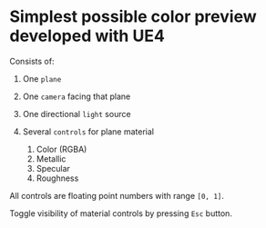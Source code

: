 # Simplest possible color preview developed with UE4

Consists of:

1. One `plane`

2. One `camera` facing that plane

4. One directional `light` source

3. Several `controls` for plane material
   1. Color (RGBA)
   2. Metallic
   3. Specular
   4. Roughness
   
All controls are floating point numbers with range `[0, 1]`.

Toggle visibility of material controls by pressing `Esc` button.
